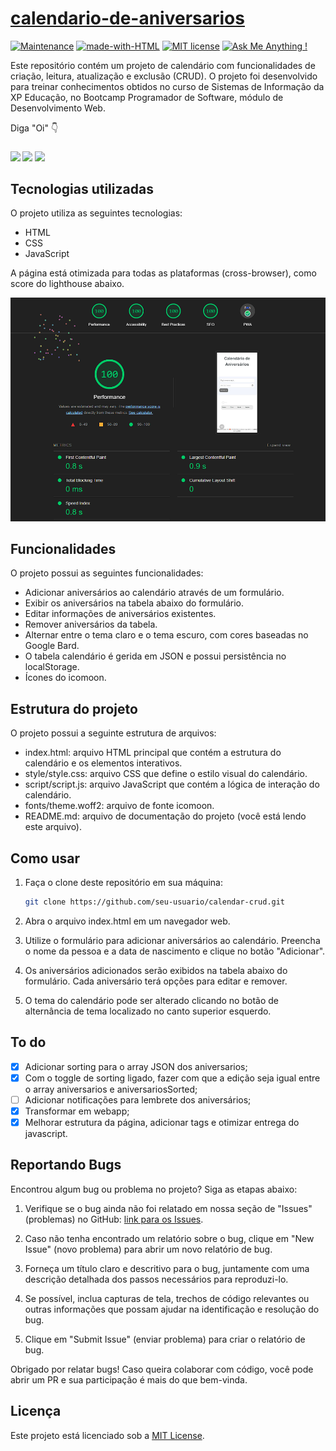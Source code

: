 # [calendario-de-aniversarios](https://voaneves.com/calendarios-de-aniversarios)

[![Maintenance](https://img.shields.io/badge/Maintained%3F-yes-green.svg)](https://github.com/voaneves/calendario-de-aniversarios/graphs/commit-activity) [![made-with-HTML](https://img.shields.io/badge/Made%20with-HTML-Blue)](https://voaneves.com/calendario-de-aniversarios) [![MIT license](https://img.shields.io/badge/License-MIT-blue.svg)](https://lbesson.mit-license.org/) [![Ask Me Anything !](https://img.shields.io/badge/Ask%20me-anything-1abc9c.svg)](https://GitHub.com/voaneves/ama)

Este repositório contém um projeto de calendário com funcionalidades de criação, leitura, atualização e exclusão (CRUD). O projeto foi desenvolvido para treinar conhecimentos obtidos no curso de Sistemas de Informação da XP Educação, no Bootcamp Programador de Software, módulo de Desenvolvimento Web.

Diga "Oi" 👇
<sub> <br> <br>
[<img src = "https://img.shields.io/badge/github-black.svg?&style=for-the-badge&logo=github&logoColor=white">](https://github.com/voaneves)
[<img src="https://img.shields.io/badge/linkedin-%230077B5.svg?&style=for-the-badge&logo=linkedin&logoColor=white">](https://www.linkedin.com/in/voaneves)
[<img src="https://img.shields.io/badge/Portfolio-%23000000.svg?style=for-the-badge&logo=firefox&logoColor=#FF7139">](https://voaneves.com)
</sub>

## Tecnologias utilizadas

O projeto utiliza as seguintes tecnologias:

- HTML
- CSS
- JavaScript

A página está otimizada para todas as plataformas (cross-browser), como score do lighthouse abaixo.

[<img src = "img/lighthouse_score.png">](https://pagespeed.web.dev/analysis/https-voaneves-com-calendario-de-aniversarios/dy2zzoyur6?form_factor=mobile)

## Funcionalidades

O projeto possui as seguintes funcionalidades:

- Adicionar aniversários ao calendário através de um formulário.
- Exibir os aniversários na tabela abaixo do formulário.
- Editar informações de aniversários existentes.
- Remover aniversários da tabela.
- Alternar entre o tema claro e o tema escuro, com cores baseadas no Google Bard.
- O tabela calendário é gerida em JSON e possui persistência no localStorage.
- Ícones do icomoon.

## Estrutura do projeto

O projeto possui a seguinte estrutura de arquivos:

- index.html: arquivo HTML principal que contém a estrutura do calendário e os elementos interativos.
- style/style.css: arquivo CSS que define o estilo visual do calendário.
- script/script.js: arquivo JavaScript que contém a lógica de interação do calendário.
- fonts/theme.woff2: arquivo de fonte icomoon.
- README.md: arquivo de documentação do projeto (você está lendo este arquivo).

## Como usar

1. Faça o clone deste repositório em sua máquina:

   ```bash
   git clone https://github.com/seu-usuario/calendar-crud.git

   ```

2. Abra o arquivo index.html em um navegador web.

3. Utilize o formulário para adicionar aniversários ao calendário. Preencha o nome da pessoa e a data de nascimento e clique no botão "Adicionar".

4. Os aniversários adicionados serão exibidos na tabela abaixo do formulário. Cada aniversário terá opções para editar e remover.

5. O tema do calendário pode ser alterado clicando no botão de alternância de tema localizado no canto superior esquerdo.

## To do

- [x] Adicionar sorting para o array JSON dos aniversarios;
- [x] Com o toggle de sorting ligado, fazer com que a edição seja igual entre o array aniversarios e aniversariosSorted;
- [ ] Adicionar notificações para lembrete dos aniversários;
- [x] Transformar em webapp;
- [x] Melhorar estrutura da página, adicionar tags <meta> e otimizar entrega do javascript.

## Reportando Bugs

Encontrou algum bug ou problema no projeto? Siga as etapas abaixo:

1. Verifique se o bug ainda não foi relatado em nossa seção de "Issues" (problemas) no GitHub: [link para os Issues](https://github.com/voaneves/calendar-crud/issues).

2. Caso não tenha encontrado um relatório sobre o bug, clique em "New Issue" (novo problema) para abrir um novo relatório de bug.

3. Forneça um título claro e descritivo para o bug, juntamente com uma descrição detalhada dos passos necessários para reproduzi-lo.

4. Se possível, inclua capturas de tela, trechos de código relevantes ou outras informações que possam ajudar na identificação e resolução do bug.

5. Clique em "Submit Issue" (enviar problema) para criar o relatório de bug.

Obrigado por relatar bugs! Caso queira colaborar com código, você pode abrir um PR e sua participação é mais do que bem-vinda.

## Licença

Este projeto está licenciado sob a [MIT License](/LICENSE).
